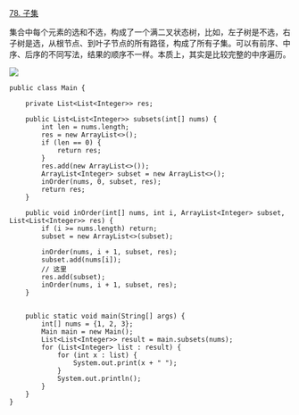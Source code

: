 [78. 子集](https://leetcode-cn.com/problems/subsets/)


集合中每个元素的选和不选，构成了一个满二叉状态树，比如，左子树是不选，右子树是选，从根节点、到叶子节点的所有路径，构成了所有子集。可以有前序、中序、后序的不同写法，结果的顺序不一样。本质上，其实是比较完整的中序遍历。

![](https://pic.leetcode-cn.com/9e535eb558237c51a444a43a35304762aab0bf997f2c221b9a6004b6c647a046-%E5%B9%82%E9%9B%86%EF%BC%9A%E4%B8%AD%E5%BA%8F%E9%81%8D%E5%8E%86.png)

```text
public class Main {

    private List<List<Integer>> res;

    public List<List<Integer>> subsets(int[] nums) {
        int len = nums.length;
        res = new ArrayList<>();
        if (len == 0) {
            return res;
        }
        res.add(new ArrayList<>());
        ArrayList<Integer> subset = new ArrayList<>();
        inOrder(nums, 0, subset, res);
        return res;
    }

    public void inOrder(int[] nums, int i, ArrayList<Integer> subset, List<List<Integer>> res) {
        if (i >= nums.length) return;
        subset = new ArrayList<>(subset);

        inOrder(nums, i + 1, subset, res);
        subset.add(nums[i]);
        // 这里
        res.add(subset);
        inOrder(nums, i + 1, subset, res);
    }


    public static void main(String[] args) {
        int[] nums = {1, 2, 3};
        Main main = new Main();
        List<List<Integer>> result = main.subsets(nums);
        for (List<Integer> list : result) {
            for (int x : list) {
                System.out.print(x + " ");
            }
            System.out.println();
        }
    }
}
```